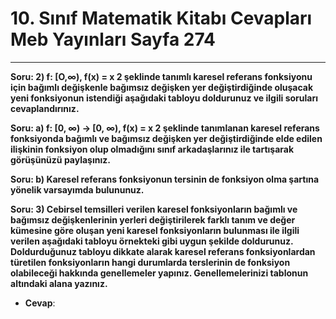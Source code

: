 # 10. Sınıf Matematik Kitabı Cevapları Meb Yayınları Sayfa 274

---

**Soru: 2) f: [O,∞), f(x) = x 2 şeklinde tanımlı karesel referans fonksiyonu için bağımlı değişkenle bağımsız değişken yer değiştirdiğinde oluşacak yeni fonksiyonun istendiği aşağıdaki tabloyu doldurunuz ve ilgili soruları cevaplandırınız.**

**Soru: a) f: [0, ∞) -> [0, ∞), f(x) = x 2 şeklinde tanımlanan karesel referans fonksiyonda bağımlı ve bağımsız değişken yer değiştirdiğinde elde edilen ilişkinin fonksiyon olup olmadığını sınıf arkadaşlarınız ile tartışarak görüşünüzü paylaşınız.**

**Soru: b) Karesel referans fonksiyonun tersinin de fonksiyon olma şartına yönelik varsayımda bulununuz.**

**Soru: 3) Cebirsel temsilleri verilen karesel fonksiyonların bağımlı ve bağımsız değişkenlerinin yerleri değiştirilerek farklı tanım ve değer kümesine göre oluşan yeni karesel fonksiyonların bulunması ile ilgili verilen aşağıdaki tabloyu örnekteki gibi uygun şekilde doldurunuz. Doldurduğunuz tabloyu dikkate alarak karesel referans fonksiyonlardan türetilen fonksiyonların hangi durumlarda terslerinin de fonksiyon olabileceği hakkında genellemeler yapınız. Genellemelerinizi tablonun altındaki alana yazınız.**

-   **Cevap**:
